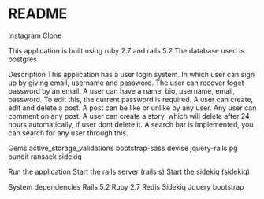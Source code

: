 # README

Instagram Clone

This application is built using ruby 2.7 and rails 5.2
The database used is postgres

Description
  This application has a user login system. In which user can sign up by giving email, username and password.
  The user can recover foget password by an email.
  A user can have a name, bio, username, email, password. To edit this, the current password is required.
  A user can create, edit and delete a post.
  A post can be like or unlike by any user.
  Any user can comment on any post.
  A user can create a story, which will delete after 24 hours automatically, if user dont delete it.
  A search bar is implemented, you can search for any user through this.

Gems
  active_storage_validations
  bootstrap-sass
  devise
  jquery-rails
  pg
  pundit
  ransack
  sidekiq

Run the application
  Start the rails server (rails s)
  Start the sidekiq (sidekiq)

System dependencies
  Rails 5.2
  Ruby 2.7
  Redis
  Sidekiq
  Jquery
  bootstrap
